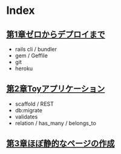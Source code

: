 # Index

## [第1章ゼロからデプロイまで](/section1.md)

- rails cli / bundler
- gem / Geffile
- git
- heroku


## [第2章Toyアプリケーション](/section2.md)

- scaffold / REST
- db:migrate 
- validates
- relation / has_many / belongs_to


## [第3章ほぼ静的なページの作成](/section3.md)


